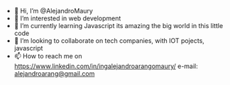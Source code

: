 - 👋 Hi, I’m @AlejandroMaury
- 👀 I’m interested in web development
- 🌱 I’m currently learning Javascript its amazing the big world in this little code
- 💞️ I’m looking to collaborate on tech companies, with IOT pojects, javascript 
- 📫 How to reach me on https://www.linkedin.com/in/ingalejandroarangomaury/ e-mail: alejandroarang@gmail.com 

<!---
AlejandroMaury/AlejandroMaury is a ✨ special ✨ repository because its `README.md` (this file) appears on your GitHub profile.
You can click the Preview link to take a look at your changes.
--->
